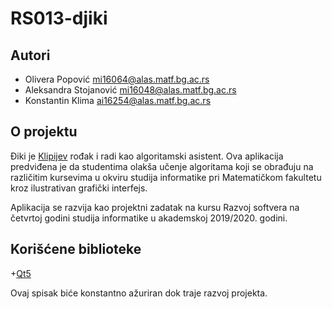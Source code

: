 # RS013-djiki

## Autori
+ Olivera Popović [mi16064@alas.matf.bg.ac.rs](mailto:mi16064@alas.matf.bg.ac.rs)
+ Aleksandra Stojanović [mi16048@alas.matf.bg.ac.rs](mailto:mi16048@alas.matf.bg.ac.rs)
+ Konstantin Klima [ai16254@alas.matf.bg.ac.rs](mailto:ai16254@alas.matf.bg.ac.rs)

## O projektu
Điki je [Klipijev](https://en.wikipedia.org/wiki/Office_Assistant) rođak i radi kao algoritamski asistent.
Ova aplikacija predviđena je da studentima olakša učenje algoritama koji se obrađuju na različitim kursevima
u okviru studija informatike pri Matematičkom fakultetu kroz ilustrativan grafički interfejs.

Aplikacija se razvija kao projektni zadatak na kursu Razvoj softvera na četvrtoj godini studija informatike
u akademskoj 2019/2020. godini.

## Korišćene biblioteke

+[Qt5](https://www.qt.io/)

Ovaj spisak biće konstantno ažuriran dok traje razvoj projekta.
